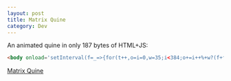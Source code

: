 ```yaml
---
layout: post
title: Matrix Quine
category: Dev
---
```


An animated quine in only 187 bytes of HTML+JS:

```html
<body onload='setInterval(f=_=>{for(t++,o=i=0,w=35;i<384;o+=i++%+w?(f+f+f)[i].fontcolor(g==9?"#FFF":[0,g,0]):"\n")g=0|(i/w-t/((i%w)**5%w+3)+w*t)%w;p.innerHTML=o},t=9)'bgcolor=X><pre id=p>
```

[Matrix Quine](matrix/quine)
